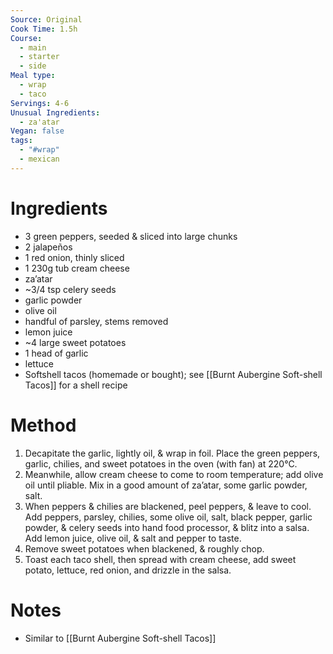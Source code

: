 ```yaml
---
Source: Original
Cook Time: 1.5h
Course:
  - main
  - starter
  - side
Meal type:
  - wrap
  - taco
Servings: 4-6
Unusual Ingredients:
  - za'atar
Vegan: false
tags:
  - "#wrap"
  - mexican
---
```

# Ingredients

- 3 green peppers, seeded & sliced into large chunks
- 2 jalapeños
- 1 red onion, thinly sliced
- 1 230g tub cream cheese
- za’atar
- ~3/4 tsp celery seeds
- garlic powder
- olive oil
- handful of parsley, stems removed
- lemon juice
- ~4 large sweet potatoes
- 1 head of garlic
- lettuce
- Softshell tacos (homemade or bought); see [[Burnt Aubergine Soft-shell Tacos]] for a shell recipe

# Method

1. Decapitate the garlic, lightly oil, & wrap in foil. Place the green peppers, garlic, chilies, and sweet potatoes in the oven (with fan) at 220°C.
2. Meanwhile, allow cream cheese to come to room temperature; add olive oil until pliable. Mix in a good amount of za’atar, some garlic powder, salt.
3. When peppers & chilies are blackened, peel peppers, & leave to cool. Add peppers, parsley, chilies, some olive oil, salt, black pepper, garlic powder, & celery seeds into hand food processor, & blitz into a salsa. Add lemon juice, olive oil, & salt and pepper to taste.
4. Remove sweet potatoes when blackened, & roughly chop.
5. Toast each taco shell, then spread with cream cheese, add sweet potato, lettuce, red onion, and drizzle in the salsa.

# Notes

- Similar to [[Burnt Aubergine Soft-shell Tacos]]